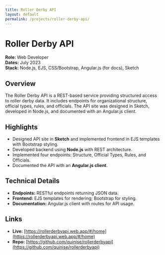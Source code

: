 ```yaml
---
title: Roller Derby API
layout: default
permalink: /projects/roller-derby-api/
---
```


# Roller Derby API

**Role:** Web Developer  
**Dates:** July 2023  
**Stack:** Node.js, EJS, CSS/Bootstrap, Angular.js (for docs), Sketch  

## Overview
The Roller Derby API is a REST-based service providing structured access to roller derby data. It includes endpoints for organizational structure, official types, rules, and officials. The API site was designed in Sketch, developed in Node.js, and documented with an Angular.js client.

## Highlights
- Designed API site in **Sketch** and implemented frontend in EJS templates with Bootstrap styling.  
- Developed backend using **Node.js** with REST architecture.  
- Implemented four endpoints: Structure, Official Types, Rules, and Officials.  
- Documented the API with an **Angular.js client**.  

## Technical Details
- **Endpoints:** RESTful endpoints returning JSON data.  
- **Frontend:** EJS templates for rendering; Bootstrap for styling.  
- **Documentation:** Angular.js client with routes for API usage.  

## Links
- **Live:** [https://rollerderbyapi.web.app/#/home](https://rollerderbyapi.web.app/#/home)  
- **Repo:** [https://github.com/quinise/rollerderbyapi](https://github.com/quinise/rollerderbyapi)  
